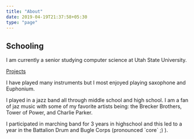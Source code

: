 ```yaml
---
title: "About"
date: 2019-04-19T21:37:58+05:30
type: "page"
---
```


## **Schooling**

I am currently a senior studying computer science at Utah State University.

[Projects](/projects/)

I have played many instruments but I most enjoyed playing saxophone and Euphonium.

I played in a jazz band all through middle school and high school. I am a fan of jaz music with some of my favorite artists being: the Brecker Brothers, Tower of Power, and Charlie Parker.

I participated in marching band for 3 years in highschool and this led to a year in the Battalion Drum and Bugle Corps (pronounced \`core\` ;) ).